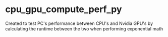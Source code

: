 # cpu_gpu_compute_perf_py
Created to test PC's performance between CPU's and Nvidia GPU's by calculating the runtime between the two when performing exponential math
